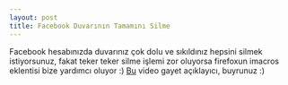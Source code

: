```yaml
---
layout: post
title: Facebook Duvarının Tamamını Silme
---
```

 
   Facebook hesabınızda duvarınız çok dolu ve sıkıldınız hepsini silmek
 istiyorsunuz, fakat teker teker silme işlemi zor oluyorsa firefoxun imacros
 eklentisi bize yardımcı oluyor :)
 [Bu](http://www.youtube.com/watch?v=2MoJi9dJGv8) video gayet açıklayıcı, buyrunuz :)

